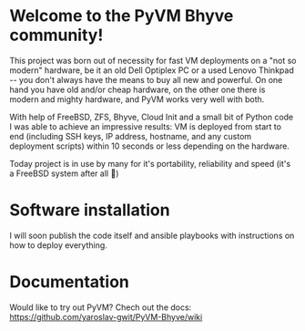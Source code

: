 # Welcome to the PyVM Bhyve community!
This project was born out of necessity for fast VM deployments on a "not so modern" hardware, be it an old Dell Optiplex PC or a used Lenovo Thinkpad -- you don't always have the means to buy all new and powerful. On one hand you have old and/or cheap hardware, on the other one there is modern and mighty hardware, and PyVM works very well with both.

With help of FreeBSD, ZFS, Bhyve, Cloud Init and a small bit of Python code I was able to achieve an impressive results: VM is deployed from start to end (including SSH keys, IP address, hostname, and any custom deployment scripts) within 10 seconds or less depending on the hardware.

Today project is in use by many for it's portability, reliability and speed (it's a FreeBSD system after all :rocket:)

# Software installation
I will soon publish the code itself and ansible playbooks with instructions on how to deploy everything.

# Documentation
Would like to try out PyVM? Chech out the docs: https://github.com/yaroslav-gwit/PyVM-Bhyve/wiki
